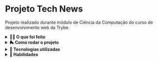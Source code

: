 # Projeto Tech News

Projeto realizado durante módulo de Ciência da Computação do curso de desenvolvimento web da Trybe.

<details>
  <summary><strong>👨‍💻 O que foi feito</strong></summary></br>

Neste projeto foi desenvolvido uma aplicação para raspagem e manipulação de dados de um site de notícias sobre tecnologia. Esses dados são armazenados no banco de dados MongoDB para serem persistidos.

A raspagem de dados tem sido muito útil em trabalhos jornalísticos, fornecendo dados para embasar matérias, mas também pode ser útil para outros fins, como comparar preços de produtos com a concorrência; automatização de processos maçantes como buscar artigos científicos em bases acadêmicas; recuperação de documentos em sites jurídicos; analisar perfis de redes sociais; recuperar dados públicos do governo e muitos outros lugares.

</details>
<details>
  <summary><strong>🛼 Como rodar o projeto</strong></summary></br>
  
  Configurações mínimas para execução do projeto:

- Docker
- Docker-compose versão >=1.29.2

  **Com Docker:**

  **:warning: Antes de começar, seu docker-compose precisa estar na versão 1.29 ou superior. [Veja aqui](https://www.digitalocean.com/community/tutorials/how-to-install-and-use-docker-compose-on-ubuntu-20-04-pt) ou [na documentação](https://docs.docker.com/compose/install/) como instalá-lo. No primeiro artigo, você pode substituir onde está com `1.26.0` por `1.29.2`.**

- `docker-compose up -d mongodb` para iniciar o container do banco de dados;
- `python3 -m venv .venv && source .venv/bin/activate`
- `python3 -m pip install -r dev-requirements.txt`
- `tech-news-analyzer` para executar o script.

O menu exibido no terminal escolha primeiro a opção 0 para popular o banco de dados e depois escolha uma das opções de 1 a 4 para realizar as consultas:

```bash
Selecione uma das opções a seguir:
 0 - Popular o banco com notícias;
 1 - Buscar notícias por título;
 2 - Buscar notícias por data;
 3 - Buscar notícias por categoria;
 4 - Listar top 5 categorias;
 5 - Sair.
```

</details>

<details>
  <summary><strong>📄 Tecnologias utilizadas</strong></summary><br />
  
- `Python`
- `Pytest`
- `Pymongo`
- `BeatifulSoup`

</details>
<details>
  <summary><strong>🚵 Habilidades</strong></summary><br />

- Utilizar o terminal interativo do Python
- Escrever seus próprios módulos e importá-los em outros códigos
- Aplicar técnicas de raspagem de dados
- Extrair dados de conteúdo HTML
- Armazenar os dados obtidos em um banco de dados

</details>

